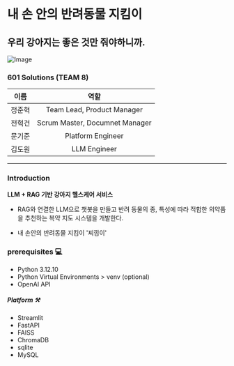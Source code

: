 # 내 손 안의 반려동물 지킴이
## 우리 강아지는 좋은 것만 줘야하니까.

![Image](https://github.com/user-attachments/assets/0c9df845-164a-46c2-ba50-7676bf00cfbd)

### 601 Solutions (TEAM 8)


| **이름** | **역할** |
|:---:|:---:|
| 정준혁 | Team Lead, Product Manager |
| 전혁건 | Scrum Master, Documnet Manager |
| 문기준 | Platform Engineer |
| 김도원 | LLM Engineer |

---

### Introduction 

**LLM + RAG 기반 강아지 헬스케어 서비스**


- RAG와 연결한 LLM으로 챗봇을 만들고 반려 동물의 종, 특성에 따라 적합한 의약품을 추천하는 복약 지도 시스템을 개발한다.

- 내 손안의 반려동물 지킴이 '찌낌이'

### prerequisites 💻

- Python 3.12.10
- Python Virtual Environments > venv (optional)
- OpenAI API

##### Platform ⚒️
- Streamlit
- FastAPI
- FAISS
- ChromaDB
- sqlite
- MySQL
